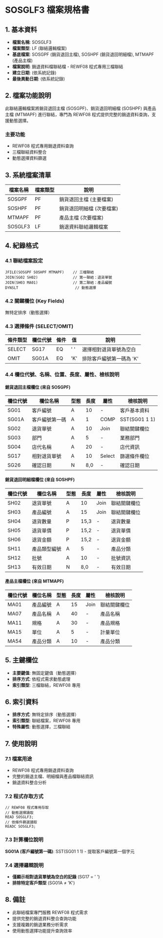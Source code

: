 # SOSGLF3 檔案規格書

## 1. 基本資料
- **檔案名稱**: SOSGLF3
- **檔案類型**: LF (聯結邏輯檔案)
- **基底檔案**: SOSGPF (銷貨退回主檔), SOSHPF (銷貨退回明細檔), MTMAPF (產品主檔)
- **檔案說明**: 銷退資料檔聯結檔 - REWF08 程式專用三檔聯結
- **建立日期**: (依系統記錄)
- **最後異動日期**: (依系統記錄)

## 2. 檔案功能說明
此聯結邏輯檔案將銷貨退回主檔 (SOSGPF)、銷貨退回明細檔 (SOSHPF) 與產品主檔 (MTMAPF) 進行聯結，專門為 REWF08 程式提供完整的銷退資料查詢，支援動態選擇。

### 主要功能
- REWF08 程式專用銷退資料查詢
- 三檔聯結資料整合
- 動態選擇資料篩選

## 3. 系統檔案清單
| 檔案名稱 | 檔案類型 | 說明 |
|----------|----------|------|
| SOSGPF | PF | 銷貨退回主檔 (主要檔案) |
| SOSHPF | PF | 銷貨退回明細檔 (次要檔案) |
| MTMAPF | PF | 產品主檔 (次要檔案) |
| SOSGLF3 | LF | 銷退資料聯結邏輯檔案 |

## 4. 紀錄格式

### 4.1 聯結檔案設定
```
JFILE(SOSGPF SOSHPF MTMAPF)    // 三檔聯結
JOIN(SG02 SH02)                // 第一聯結：退貨單號
JOIN(SH03 MA01)                // 第二聯結：產品編號
DYNSLT                          // 動態選擇
```

### 4.2 關鍵欄位 (Key Fields)
無特定排序（動態選擇）

### 4.3 選擇條件 (SELECT/OMIT)
| 條件類型 | 欄位代號 | 條件 | 值 | 說明 |
|----------|----------|------|----|----|
| SELECT | SG17 | EQ | ' ' | 選擇相對退貨單號為空白 |
| OMIT | SG01A | EQ | 'K' | 排除客戶編號第一碼為 'K' |

### 4.4 欄位代號、名稱、位置、長度、屬性、檢核說明

#### 銷貨退回主檔欄位 (來自 SOSGPF)
| 欄位代號 | 欄位名稱 | 型態 | 長度 | 屬性 | 檢核說明 |
|----------|----------|------|------|------|----------|
| SG01 | 客戶編號 | A | 10 | - | 客戶基本資料 |
| SG01A | 客戶編號第一碼 | A | 1 | COMP | SST(SG01 1 1) |
| SG02 | 退貨單號 | A | 10 | Join | 聯結關鍵欄位 |
| SG03 | 部門 | A | 5 | - | 業務部門 |
| SG04 | 店代名稱 | A | 20 | - | 店代資訊 |
| SG17 | 相對退貨單號 | A | 10 | Select | 篩選條件欄位 |
| SG26 | 確認日期 | N | 8,0 | - | 確認日期 |

#### 銷貨退回明細檔欄位 (來自 SOSHPF)
| 欄位代號 | 欄位名稱 | 型態 | 長度 | 屬性 | 檢核說明 |
|----------|----------|------|------|------|----------|
| SH02 | 退貨單號 | A | 10 | Join | 聯結關鍵欄位 |
| SH03 | 產品編號 | A | 15 | Join | 聯結關鍵欄位 |
| SH04 | 退貨數量 | P | 15,3 | - | 退貨數量 |
| SH05 | 退貨單價 | P | 15,2 | - | 退貨單價 |
| SH06 | 退貨金額 | P | 15,2 | - | 退貨金額 |
| SH11 | 產品類型編號 | A | 5 | - | 產品分類 |
| SH12 | 批號 | A | 10 | - | 批號資訊 |
| SH13 | 有效日期 | N | 8,0 | - | 有效日期 |

#### 產品主檔欄位 (來自 MTMAPF)
| 欄位代號 | 欄位名稱 | 型態 | 長度 | 屬性 | 檢核說明 |
|----------|----------|------|------|------|----------|
| MA01 | 產品編號 | A | 15 | Join | 聯結關鍵欄位 |
| MA07 | 產品名稱 | A | 40 | - | 產品名稱 |
| MA11 | 規格 | A | 30 | - | 產品規格 |
| MA15 | 單位 | A | 5 | - | 計量單位 |
| MA54 | 產品分類 | A | 10 | - | 產品分類 |

## 5. 主鍵欄位
- **主要鍵值**: 無固定鍵值（動態選擇）
- **排序方式**: 依程式需求動態處理
- **索引類型**: 三檔聯結，REWF08 專用

## 6. 索引資料
- **排序方式**: 無特定排序（動態選擇）
- **索引類型**: 聯結檔案，REWF08 專用
- **特殊屬性**: 動態選擇，三檔聯結

## 7. 使用說明

### 7.1 檔案用途
- REWF08 程式專用銷退資料查詢
- 完整的銷退主檔、明細檔與產品檔聯結資訊
- 銷退資料整合分析

### 7.2 程式存取方式
```rpg
// REWF08 程式專用存取
// 動態選擇讀取
READ SOSGLF3;
// 依條件篩選讀取
READC SOSGLF3;
```

### 7.3 計算欄位說明
**SG01A (客戶編號第一碼)**: SST(SG01 1 1) - 提取客戶編號第一個字元

### 7.4 選擇邏輯說明
- **僅顯示相對退貨單號為空白的記錄** (SG17 = ' ')
- **排除特定客戶類型** (SG01A ≠ 'K')

## 8. 備註
- 此聯結檔案專門服務 REWF08 程式需求
- 提供完整的銷退資料整合查詢功能
- 支援複雜的銷退業務分析需求
- 使用動態選擇功能提升查詢效率 